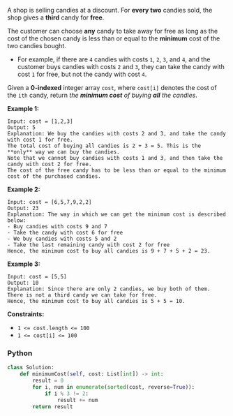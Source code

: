 A shop is selling candies at a discount. For  **every two**  candies sold, the shop gives a  **third**  candy for  **free**.

The customer can choose  **any**  candy to take away for free as long as the cost of the chosen candy is less than or equal to the  **minimum**  cost of the two candies bought.

-   For example, if there are  `4`  candies with costs  `1`,  `2`,  `3`, and  `4`, and the customer buys candies with costs  `2`  and  `3`, they can take the candy with cost  `1`  for free, but not the candy with cost  `4`.

Given a  **0-indexed**  integer array  `cost`, where  `cost[i]`  denotes the cost of the  `ith`  candy, return  _the  **minimum cost**  of buying  **all**  the candies_.

**Example 1:**
```
Input: cost = [1,2,3]
Output: 5
Explanation: We buy the candies with costs 2 and 3, and take the candy with cost 1 for free.
The total cost of buying all candies is 2 + 3 = 5. This is the **only** way we can buy the candies.
Note that we cannot buy candies with costs 1 and 3, and then take the candy with cost 2 for free.
The cost of the free candy has to be less than or equal to the minimum cost of the purchased candies.
```

**Example 2:**
```
Input: cost = [6,5,7,9,2,2]
Output: 23
Explanation: The way in which we can get the minimum cost is described below:
- Buy candies with costs 9 and 7
- Take the candy with cost 6 for free
- We buy candies with costs 5 and 2
- Take the last remaining candy with cost 2 for free
Hence, the minimum cost to buy all candies is 9 + 7 + 5 + 2 = 23.
```

**Example 3:**
```
Input: cost = [5,5]
Output: 10
Explanation: Since there are only 2 candies, we buy both of them. There is not a third candy we can take for free.
Hence, the minimum cost to buy all candies is 5 + 5 = 10.
```

**Constraints:**

- `1 <= cost.length <= 100`
- `1 <= cost[i] <= 100`


### Python
```python
class Solution:
    def minimumCost(self, cost: List[int]) -> int:
        result = 0
        for i, num in enumerate(sorted(cost, reverse=True)):
            if i % 3 != 2:
                result += num
        return result
```
